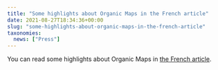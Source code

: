 ```yaml
---
title: "Some highlights about Organic Maps in the French article"
date: 2021-08-27T18:34:36+00:00
slug: "some-highlights-about-organic-maps-in-the-french-article"
taxonomies:
  news: ["Press"]
---
```


You can read some highlights about Organic Maps in [the French article](https://start.lesechos.fr/au-quotidien/voyage-expatriation/organic-maps-lappli-de-navigation-gratuite-qui-respecte-votre-vie-privee-1340970).
